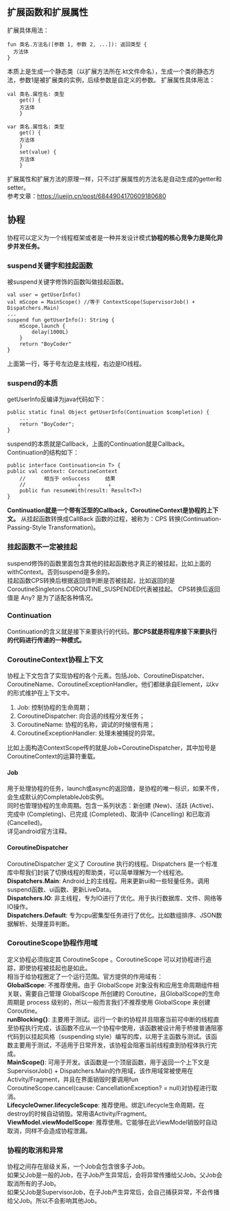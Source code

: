 ## 扩展函数和扩展属性
扩展具体用法：

	fun 类名.方法名([参数 1, 参数 2, ...]): 返回类型 {
	  方法体
	}

本质上是生成一个静态类（以扩展方法所在.kt文件命名），生成一个类的静态方法，参数1是被扩展类的实例，后续参数是自定义的参数。
扩展属性具体用法：

	val 类名.属性名: 类型
	    get() {
		方法体
	    }
	
	var 类名.属性名: 类型
	    get() {
		方法体
	    }
	    set(value) {
		方法体
	    }

扩展属性和扩展方法的原理一样，只不过扩展属性的方法名是自动生成的getter和setter。  
参考文章：https://juejin.cn/post/6844904170609180680


## 协程
协程可以定义为一个线程框架或者是一种并发设计模式**协程的核心竞争力是简化异步并发任务。**
### suspend关键字和挂起函数
被suspend关键字修饰的函数叫做挂起函数。

    val user = getUserInfo()
    val mScope = MainScope() //等于 ContextScope(SupervisorJob() + Dispatchers.Main)
    ...
    suspend fun getUserInfo(): String {
        mScope.launch {
            delay(1000L)
        }
        return "BoyCoder"
    }

上面第一行，等于号左边是主线程，右边是IO线程。

### suspend的本质
getUserInfo反编译为java代码如下：

    public static final Object getUserInfo(Continuation $completion) {
        ...
        return "BoyCoder";
    }

suspend的本质就是Callback，上面的Continuation就是Callback。Continuation的结构如下：

    public interface Continuation<in T> {
    public val context: CoroutineContext
        //      相当于 onSuccess     结果   
        //                 ↓         ↓
        public fun resumeWith(result: Result<T>)
    }

**Continuation就是一个带有泛型的Callback，CoroutineContext是协程的上下文。** 从挂起函数转换成CallBack 函数的过程，被称为：CPS 转换(Continuation-Passing-Style Transformation)。 

### 挂起函数不一定被挂起
suspend修饰的函数里面包含其他的挂起函数他才真正的被挂起，比如上面的withContext。否则suspend是多余的。  
挂起函数CPS转换后根据返回值判断是否被挂起，比如返回的是CoroutineSingletons.COROUTINE_SUSPENDED代表被挂起。
CPS转换后返回值是 Any? 是为了适配各种情况。

### Continuation
Continuation的含义就是接下来要执行的代码。**那CPS就是将程序接下来要执行的代码进行传递的一种模式。**


### CoroutineContext协程上下文
协程上下文包含了实现协程的各个元素。包括Job、CoroutineDispatcher、CoroutineName、CoroutineExceptionHandler。他们都继承自Element，以kv的形式维护在上下文中。  
1. Job: 控制协程的生命周期；
2. CoroutineDispatcher: 向合适的线程分发任务；
3. CoroutineName: 协程的名称，调试的时候很有用；
4. CoroutineExceptionHandler: 处理未被捕捉的异常。

比如上面构造ContextScope传的就是Job+CoroutineDispatcher，其中加号是CoroutineContext的运算符重载。  

#### Job
用于处理协程的任务，launch或async的返回值，是协程的唯一标识，如果不传，会生成默认的CompletableJob实例。  
同时也管理协程的生命周期。包含一系列状态：新创建 (New)、活跃 (Active)、完成中 (Completing)、已完成 (Completed)、取消中 (Cancelling) 和已取消 (Cancelled)。  
详见android官方注释。

#### CoroutineDispatcher
CoroutineDispatcher 定义了 Coroutine 执行的线程。Dispatchers 是一个标准库中帮我们封装了切换线程的帮助类，可以简单理解为一个线程池。  
**Dispatchers.Main**: Android上的主线程。用来更新ui和一些轻量任务。调用suspend函数、ui函数、更新LiveData。  
**Dispatchers.IO**: 非主线程，专为IO进行了优化。用于执行数据库、文件、网络等IO操作。  
**Dispatchers.Default**: 专为cpu密集型任务进行了优化。比如数组排序、JSON数据解析、处理差异判断。  

### CoroutineScope协程作用域
定义协程必须指定其 CoroutineScope 。CoroutineScope 可以对协程进行追踪，即使协程被挂起也是如此。  
相当于给协程圈定了一个运行范围。官方提供的作用域有：  
**GlobalScope**: 不推荐使用。由于 GlobalScope 对象没有和应用生命周期组件相关联，需要自己管理 GlobalScope 所创建的 Coroutine，且GlobalScope的生命周期是 process 级别的，所以一般而言我们不推荐使用 GlobalScope 来创建 Coroutine。  
**runBlocking{}**: 主要用于测试。运行一个新的协程并且阻塞当前可中断的线程直至协程执行完成，该函数不应从一个协程中使用，该函数被设计用于桥接普通阻塞代码到以挂起风格（suspending style）编写的库，以用于主函数与测试。该函数主要用于测试，不适用于日常开发，该协程会阻塞当前线程直到协程体执行完成。  
**MainScope()**: 可用于开发。该函数是一个顶层函数，用于返回一个上下文是SupervisorJob() + Dispatchers.Main的作用域，该作用域常被使用在Activity/Fragment，并且在界面销毁时要调用fun CoroutineScope.cancel(cause: CancellationException? = null)对协程进行取消。  
**LifecycleOwner.lifecycleScope**: 推荐使用。绑定Lifecycle生命周期，在destroy的时候自动销毁。常用语Activity/Fragment。 
**ViewModel.viewModelScope**: 推荐使用。它能够在此ViewModel销毁时自动取消，同样不会造成协程泄漏。  

### 协程的取消和异常
协程之间存在层级关系，一个Job会包含很多子Job。  
如果父Job是一般的Job，在子Job产生异常后，会将异常传播给父Job。父Job会取消所有的子Job。  
如果父Job是SupervisorJob，在子Job产生异常后，会自己捕获异常，不会传播给父Job。所以不会影响其他Job。  
